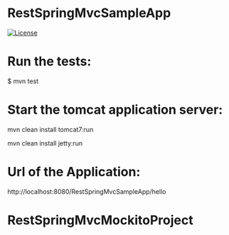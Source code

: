 # RestSpringMvcSampleApp

[![License](http://img.shields.io/:license-mit-blue.svg)](https://github.com/fdlessard/maven_template_app/blob/master/LICENSE)

Run the tests:
===

$ mvn test



Start the tomcat application server:
===

mvn clean install tomcat7:run

mvn clean install jetty:run


Url of the Application:
===

http://localhost:8080/RestSpringMvcSampleApp/hello
# RestSpringMvcMockitoProject
